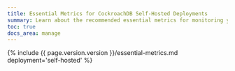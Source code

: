 ```yaml
---
title: Essential Metrics for CockroachDB Self-Hosted Deployments
summary: Learn about the recommended essential metrics for monitoring your CockroachDB {{ site.data.products.core }} cluster.
toc: true
docs_area: manage
---
```


{% include {{ page.version.version }}/essential-metrics.md deployment='self-hosted' %}
